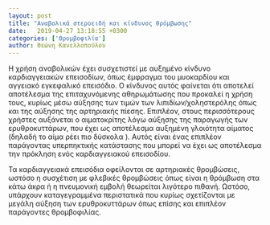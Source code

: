 ```yaml
---
layout: post
title: "Αναβολικά στεροειδή και κίνδυνος θρόμβωσης"
date:   2019-04-27 13:18:55 +0300
categories: ['Θρομβοφιλία']
author: Θεώνη Κανελλοπούλου
---
```


Η χρήση αναβολικών έχει συσχετιστεί με αυξημένο κίνδυνο καρδιαγγειακών επεισοδίων, όπως έμφραγμα του μυοκαρδίου και αγγειακό εγκεφαλικό επεισόδιο. O κίνδυνος αυτός φαίνεται ότι αποτελεί αποτέλεσμα της επιταχυνόμενης αθηρωμάτωσης που προκαλεί η χρήση τους, κυρίως μέσω αύξησης των τιμών των λιπιδίων/χοληστερόλης όπως και της αύξησης της αρτηριακής πίεσης. Επιπλέον, στους περισσότερους χρήστες αυξάνεται ο αιματοκρίτης λόγω αύξησης της παραγωγής των ερυθροκυττάρων, που έχει ως αποτέλεσμα αυξημένη γλοιότητα αίματος (δηλαδή το αίμα ρέει πιο δύσκολα ). Αυτός είναι ένας επιπλέον παράγοντας υπερπηκτικής κατάστασης που μπορεί να έχει ως αποτέλεσμα την πρόκληση ενός καρδιαγγειακού επεισοδίου.
<!--break-->

Τα καρδιαγγειακά επεισόδια οφείλονται σε αρτηριακές θρομβώσεις, ωστόσο η συσχέτιση με φλεβικές θρομβώσεις όπως είναι η θρόμβωση στα κάτω άκρα ή η πνευμονική εμβολή θεωρείται λιγότερο πιθανή. Ωστόσο, υπάρχουν καταγεγραμμένα περιστατικά που κυρίως σχετίζονται με μεγάλη αύξηση των ερυθροκυττάρων όπως επίσης και επιπλέον παράγοντες θρομβοφιλίας.


